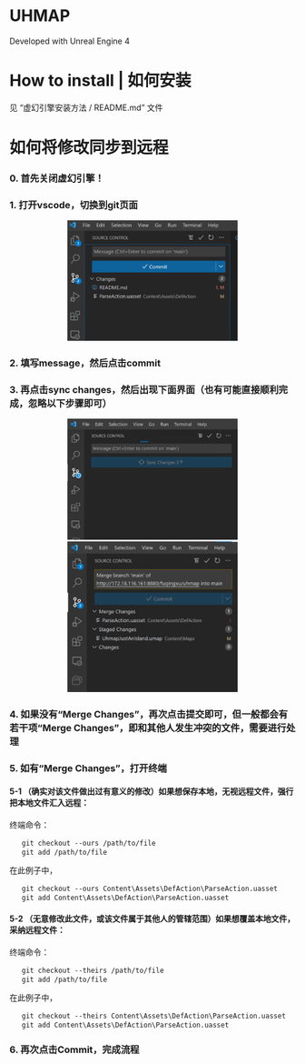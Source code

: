 # UHMAP

Developed with Unreal Engine 4

# How to install | 如何安装
见 “虚幻引擎安装方法 / README.md” 文件

# 如何将修改同步到远程
### 0. 首先关闭虚幻引擎！

### 1. 打开vscode，切换到git页面
<div align="center">
<img src="Docs/2022-10-17-17-14-13.png" width="300" >
</div>

### 2. 填写message，然后点击commit
### 3. 再点击sync changes，然后出现下面界面（也有可能直接顺利完成，忽略以下步骤即可）
<div align="center">
<img src="Docs/2022-10-17-17-30-42.png" width="300" >
</div>
<div align="center">
<img src="Docs/2022-10-17-17-16-09.png" width="300" >
</div>

### 4. 如果没有“Merge Changes”，再次点击提交即可，但一般都会有若干项“Merge Changes”，即和其他人发生冲突的文件，需要进行处理

### 5. 如有“Merge Changes”，打开终端

#### 5-1 （确实对该文件做出过有意义的修改）如果想保存本地，无视远程文件，强行把本地文件汇入远程：
终端命令：
```
   git checkout --ours /path/to/file
   git add /path/to/file
```
在此例子中，
```
   git checkout --ours Content\Assets\DefAction\ParseAction.uasset
   git add Content\Assets\DefAction\ParseAction.uasset
```
#### 5-2 （无意修改此文件，或该文件属于其他人的管辖范围）如果想覆盖本地文件，采纳远程文件：
终端命令：
```
   git checkout --theirs /path/to/file
   git add /path/to/file
```
在此例子中，
```
   git checkout --theirs Content\Assets\DefAction\ParseAction.uasset
   git add Content\Assets\DefAction\ParseAction.uasset
```


### 6. 再次点击Commit，完成流程
